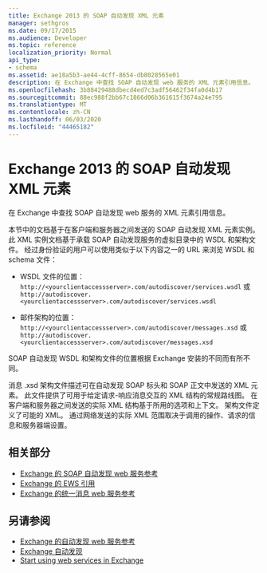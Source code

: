 ```yaml
---
title: Exchange 2013 的 SOAP 自动发现 XML 元素
manager: sethgros
ms.date: 09/17/2015
ms.audience: Developer
ms.topic: reference
localization_priority: Normal
api_type:
- schema
ms.assetid: ae18a5b3-ae44-4cff-8654-db8028565e01
description: 在 Exchange 中查找 SOAP 自动发现 web 服务的 XML 元素引用信息。
ms.openlocfilehash: 3b88429488dbecd4ed7c3adf56462f34fa0d4b17
ms.sourcegitcommit: 88ec988f2bb67c1866d06b361615f3674a24e795
ms.translationtype: MT
ms.contentlocale: zh-CN
ms.lasthandoff: 06/03/2020
ms.locfileid: "44465182"
---
```

# <a name="soap-autodiscover-xml-elements-for-exchange-2013"></a>Exchange 2013 的 SOAP 自动发现 XML 元素

在 Exchange 中查找 SOAP 自动发现 web 服务的 XML 元素引用信息。
  
本节中的文档基于在客户端和服务器之间发送的 SOAP 自动发现 XML 元素实例。 此 XML 实例文档基于承载 SOAP 自动发现服务的虚拟目录中的 WSDL 和架构文件。 经过身份验证的用户可以使用类似于以下内容之一的 URL 来浏览 WSDL 和 schema 文件：
  
- WSDL 文件的位置： `http://<yourclientaccessserver>.com/autodiscover/services.wsdl` 或`http://autodiscover.<yourclientaccessserver>.com/autodiscover/services.wsdl`
    
- 邮件架构的位置： `http://<yourclientaccessserver>.com/autodiscover/messages.xsd` 或`http://autodiscover.<yourclientaccessserver>.com/autodiscover/messages.xsd` 
    
SOAP 自动发现 WSDL 和架构文件的位置根据 Exchange 安装的不同而有所不同。
  
消息 .xsd 架构文件描述可在自动发现 SOAP 标头和 SOAP 正文中发送的 XML 元素。 此文件提供了可用于给定请求-响应消息交互的 XML 结构的常规路线图。 在客户端和服务器之间发送的实际 XML 结构基于所用的选项和上下文。 架构文件定义了可能的 XML。 通过网络发送的实际 XML 范围取决于调用的操作、请求的信息和服务器端设置。 
  
## <a name="related-sections"></a>相关部分

- [Exchange 的 SOAP 自动发现 web 服务参考](soap-autodiscover-web-service-reference-for-exchange.md)    
- [Exchange 的 EWS 引用](ews-reference-for-exchange.md)    
- [Exchange 的统一消息 web 服务参考](unified-messaging-web-service-reference-for-exchange.md)
    
## <a name="see-also"></a>另请参阅

- [Exchange 的自动发现 web 服务参考](autodiscover-web-service-reference-for-exchange.md)
- [Exchange 自动发现](../exchange-web-services/autodiscover-for-exchange.md)
- [Start using web services in Exchange](../exchange-web-services/start-using-web-services-in-exchange.md)
    

